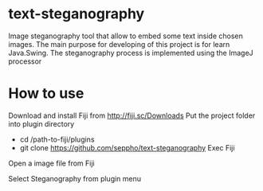 # text-steganography
Image steganography tool that allow to embed some text inside chosen images. The main purpose for developing of this project is for learn Java.Swing.
The steganography process is implemented using the ImageJ processor

# How to use
Download and install Fiji from http://fiji.sc/Downloads
Put the project folder into plugin directory
  - cd /path-to-fiji/plugins
  - git clone https://github.com/seppho/text-steganography
Exec Fiji

Open a image file from Fiji

Select Steganography from plugin menu
